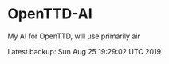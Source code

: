 # OpenTTD-AI
My AI for OpenTTD, will use primarily air

Latest backup: Sun Aug 25 19:29:02 UTC 2019
